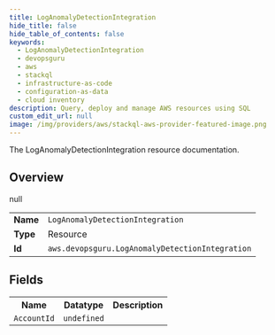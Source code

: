 ```yaml
---
title: LogAnomalyDetectionIntegration
hide_title: false
hide_table_of_contents: false
keywords:
  - LogAnomalyDetectionIntegration
  - devopsguru
  - aws
  - stackql
  - infrastructure-as-code
  - configuration-as-data
  - cloud inventory
description: Query, deploy and manage AWS resources using SQL
custom_edit_url: null
image: /img/providers/aws/stackql-aws-provider-featured-image.png
---
```

The LogAnomalyDetectionIntegration resource documentation.

## Overview
<table><tbody>
<tr><td><b>Name</b></td><td><code>LogAnomalyDetectionIntegration</code></td></tr>
<tr><td><b>Type</b></td><td>Resource</td></tr>
null
<tr><td><b>Id</b></td><td><code>aws.devopsguru.LogAnomalyDetectionIntegration</code></td></tr>
</tbody></table>

## Fields
<table><tbody>
<tr><th>Name</th><th>Datatype</th><th>Description</th></tr>
<tr><td><code>AccountId</code></td><td><code>undefined</code></td><td></td></tr>
</tbody></table>